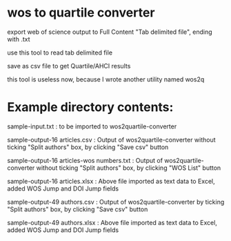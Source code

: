# wos to quartile converter
export web of science output to Full Content "Tab delimited file", ending with .txt

use this tool to read tab delimited file

save as csv file to get Quartile/AHCI results

this tool is useless now, because I wrote another utility named wos2q

# Example directory contents:

sample-input.txt : to be imported to wos2quartile-converter

sample-output-16 articles.csv : Output of wos2quartile-converter without ticking "Split authors" box, by clicking "Save csv" button

sample-output-16 articles-wos numbers.txt : Output of wos2quartile-converter without ticking "Split authors" box, by clicking "WOS List" button

sample-output-16 articles.xlsx : Above file imported as text data to Excel, added WOS Jump and DOI Jump fields

sample-output-49 authors.csv : Output of wos2quartile-converter by ticking "Split authors" box, by clicking "Save csv" button

sample-output-49 authors.xlsx : Above file imported as text data to Excel, added WOS Jump and DOI Jump fields



